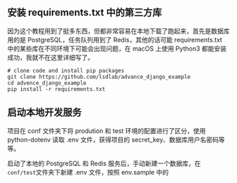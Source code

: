 ## 安装 requirements.txt 中的第三方库

因为这个教程用到了挺多东西，但都非常容易在本地下载了跑起来，首先是数据库用的是 PostgreSQL，任务队列用到了 Redis，其他的话可能 requirements.txt 中的某些库在不同环境下可能会出现问题，在 macOS 上使用 Python3 都能安装成功，我就不在这里详细写了。

```shell
# clone code and install pip packages
git clone https://github.com/lsdlab/advance_django_example
cd advence_django_example
pip install -r requirements.txt
```



## 启动本地开发服务

项目在 conf 文件夹下将 prodution 和 test 环境的配置进行了区分，使用 python-dotenv 读取 .env 文件，获得项目的 secret_key、数据库用户名密码等等。

启动了本地的 PostgreSQL 和 Redis 服务后，手动新建一个数据库，在 `conf/test`文件夹下新建 .env 文件，按照 env.sample 中的